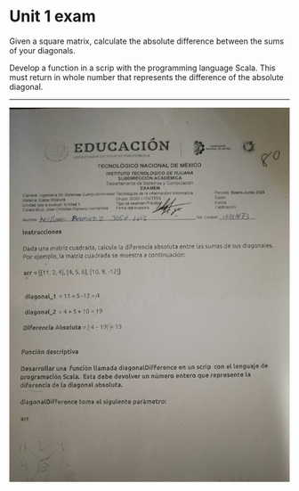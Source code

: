 # Unit 1 exam

Given a square matrix, calculate the absolute difference between the sums of your diagonals.

Develop a function in a scrip with the programming language Scala. This must return in whole number that represents the difference of the absolute diagonal.

***

![Photo taken to the exam](https://raw.githubusercontent.com/Arellano1995/Big-Data/unidad_1/Unidad1/Evaluation/Examen_Arellano.jpg)
